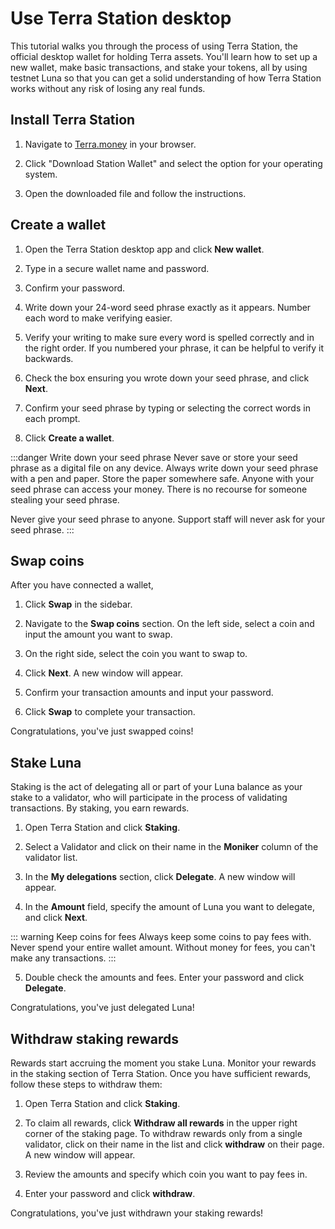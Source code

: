 # Use Terra Station desktop

This tutorial walks you through the process of using Terra Station, the official desktop wallet for holding Terra assets. You'll learn how to set up a new wallet, make basic transactions, and stake your tokens, all by using testnet Luna so that you can get a solid understanding of how Terra Station works without any risk of losing any real funds.

## Install Terra Station

1. Navigate to [Terra.money](https://www.terra.money/) in your browser.

2. Click "Download Station Wallet" and select the option for your operating system.

3. Open the downloaded file and follow the instructions.

## Create a wallet

1. Open the Terra Station desktop app and click **New wallet**.

2. Type in a secure wallet name and password.

3. Confirm your password.

4. Write down your 24-word seed phrase exactly as it appears. Number each word to make verifying easier.

5. Verify your writing to make sure every word is spelled correctly and in the right order. If you numbered your phrase, it can be helpful to verify it backwards.

5. Check the box ensuring you wrote down your seed phrase, and click **Next**.

6. Confirm your seed phrase by typing or selecting the correct words in each prompt.

7. Click **Create a wallet**.

:::danger Write down your seed phrase
Never save or store your seed phrase as a digital file on any device.
Always write down your seed phrase with a pen and paper. Store the paper somewhere safe. Anyone with your seed phrase can access your money. There is no recourse for someone stealing your seed phrase.

Never give your seed phrase to anyone. Support staff will never ask for your seed phrase.
:::

## Swap coins

After you have connected a wallet,

1. Click **Swap** in the sidebar.

2. Navigate to the **Swap coins** section. On the left side, select a coin and input the amount you want to swap.

3. On the right side, select the coin you want to swap to.

4. Click **Next**. A new window will appear.

5. Confirm your transaction amounts and input your password.

6. Click **Swap** to complete your transaction.

Congratulations, you've just swapped coins!

## Stake Luna

Staking is the act of delegating all or part of your Luna balance as your stake to a validator, who will participate in the process of validating transactions. By staking, you earn rewards.

1. Open Terra Station and click **Staking**.

2. Select a Validator and click on their name in the **Moniker** column of the validator list.

3. In the **My delegations** section, click **Delegate**. A new window will appear.

4. In the **Amount** field, specify the amount of Luna you want to delegate, and click **Next**.

::: warning Keep coins for fees
Always keep some coins to pay fees with. Never spend your entire wallet amount. Without money for fees, you can't make any transactions.
:::

5. Double check the amounts and fees. Enter your password and click **Delegate**.

Congratulations, you've just delegated Luna!

## Withdraw staking rewards

Rewards start accruing the moment you stake Luna. Monitor your rewards in the staking section of Terra Station. Once you have sufficient rewards, follow these steps to withdraw them:

1. Open Terra Station and click **Staking**.

2. To claim all rewards, click **Withdraw all rewards** in the upper right corner of the staking page. To withdraw rewards only from a single validator, click on their name in the list and click **withdraw** on their page.  A new window will appear.

2. Review the amounts and specify which coin you want to pay fees in.

3. Enter your password and click **withdraw**.

Congratulations, you've just withdrawn your staking rewards!
